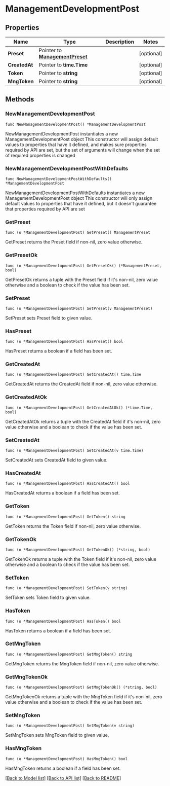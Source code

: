 # ManagementDevelopmentPost

## Properties

Name | Type | Description | Notes
------------ | ------------- | ------------- | -------------
**Preset** | Pointer to [**ManagementPreset**](ManagementPreset.md) |  | [optional] 
**CreatedAt** | Pointer to **time.Time** |  | [optional] 
**Token** | Pointer to **string** |  | [optional] 
**MngToken** | Pointer to **string** |  | [optional] 

## Methods

### NewManagementDevelopmentPost

`func NewManagementDevelopmentPost() *ManagementDevelopmentPost`

NewManagementDevelopmentPost instantiates a new ManagementDevelopmentPost object
This constructor will assign default values to properties that have it defined,
and makes sure properties required by API are set, but the set of arguments
will change when the set of required properties is changed

### NewManagementDevelopmentPostWithDefaults

`func NewManagementDevelopmentPostWithDefaults() *ManagementDevelopmentPost`

NewManagementDevelopmentPostWithDefaults instantiates a new ManagementDevelopmentPost object
This constructor will only assign default values to properties that have it defined,
but it doesn't guarantee that properties required by API are set

### GetPreset

`func (o *ManagementDevelopmentPost) GetPreset() ManagementPreset`

GetPreset returns the Preset field if non-nil, zero value otherwise.

### GetPresetOk

`func (o *ManagementDevelopmentPost) GetPresetOk() (*ManagementPreset, bool)`

GetPresetOk returns a tuple with the Preset field if it's non-nil, zero value otherwise
and a boolean to check if the value has been set.

### SetPreset

`func (o *ManagementDevelopmentPost) SetPreset(v ManagementPreset)`

SetPreset sets Preset field to given value.

### HasPreset

`func (o *ManagementDevelopmentPost) HasPreset() bool`

HasPreset returns a boolean if a field has been set.

### GetCreatedAt

`func (o *ManagementDevelopmentPost) GetCreatedAt() time.Time`

GetCreatedAt returns the CreatedAt field if non-nil, zero value otherwise.

### GetCreatedAtOk

`func (o *ManagementDevelopmentPost) GetCreatedAtOk() (*time.Time, bool)`

GetCreatedAtOk returns a tuple with the CreatedAt field if it's non-nil, zero value otherwise
and a boolean to check if the value has been set.

### SetCreatedAt

`func (o *ManagementDevelopmentPost) SetCreatedAt(v time.Time)`

SetCreatedAt sets CreatedAt field to given value.

### HasCreatedAt

`func (o *ManagementDevelopmentPost) HasCreatedAt() bool`

HasCreatedAt returns a boolean if a field has been set.

### GetToken

`func (o *ManagementDevelopmentPost) GetToken() string`

GetToken returns the Token field if non-nil, zero value otherwise.

### GetTokenOk

`func (o *ManagementDevelopmentPost) GetTokenOk() (*string, bool)`

GetTokenOk returns a tuple with the Token field if it's non-nil, zero value otherwise
and a boolean to check if the value has been set.

### SetToken

`func (o *ManagementDevelopmentPost) SetToken(v string)`

SetToken sets Token field to given value.

### HasToken

`func (o *ManagementDevelopmentPost) HasToken() bool`

HasToken returns a boolean if a field has been set.

### GetMngToken

`func (o *ManagementDevelopmentPost) GetMngToken() string`

GetMngToken returns the MngToken field if non-nil, zero value otherwise.

### GetMngTokenOk

`func (o *ManagementDevelopmentPost) GetMngTokenOk() (*string, bool)`

GetMngTokenOk returns a tuple with the MngToken field if it's non-nil, zero value otherwise
and a boolean to check if the value has been set.

### SetMngToken

`func (o *ManagementDevelopmentPost) SetMngToken(v string)`

SetMngToken sets MngToken field to given value.

### HasMngToken

`func (o *ManagementDevelopmentPost) HasMngToken() bool`

HasMngToken returns a boolean if a field has been set.


[[Back to Model list]](../README.md#documentation-for-models) [[Back to API list]](../README.md#documentation-for-api-endpoints) [[Back to README]](../README.md)


